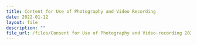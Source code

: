 ```yaml
---
title: Content for Use of Photography and Video Recording
date: 2022-01-12
layout: file
description: ""
file_url: /files/Consent for Use of Photography and Video-recording 2022.pdf
---
```

